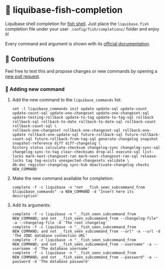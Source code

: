 # :tropical_fish: liquibase-fish-completion

Liquibase shell completion for [fish shell](https://fishshell.com). Just place the `liquibase.fish` completion file under your user `.config/fish/completions/` folder and enjoy it!

Every command and argument is shown with its [official documentation](https://docs.liquibase.com/commands/home.html).


## :construction_worker: Contributions

Feel free to test this and propose changes or new commands by opening a [new pull request](https://github.com/jandroav/liquibase-fish-completion/pulls).

### :construction_worker: Adding new command

1. Add the new command to the `liquibase_commands` list:

    ```
    set -l liquibase_commands init update update-sql update-count update-count-sql update-one-changeset update-one-changeset-sql update-testing-rollback update-to-tag update-to-tag-sql rollback rollback-sql rollback-to-date rollback-to-date-sql rollback-count rollback-count-sql \
    rollback-one-changeset rollback-one-changeset-sql rollback-one-update rollback-one-update-sql future-rollback-sql future-rollback-count-sql future-rollback-from-tag-sql generate-changelog snapshot snapshot-reference diff diff-changelog \
    history status calculate-checksum changelog-sync changelog-sync-sql changelog-sync-to-tag clear-checksums drop-all execute-sql list-locks mark-next-changeset-ran mark-next-changeset-ran-sql release-locks tag tag-exists unexpected-changesets validate \
    db-doc register-changelog sync-hub deactivate-changelog checks NEW_COMMAND
    ```

2. Make the new command available for completion:

    ```
    complete -f -c liquibase -n "not __fish_seen_subcommand_from $liquibase_commands" -a NEW_COMMAND -d 'Insert here its description'
    ```

3. Add its arguments:

    ```
    complete -f -c liquibase -n "__fish_seen_subcommand_from NEW_COMMAND; and not __fish_seen_subcommand_from --changelog-file" -a --changelog-file -d 'The root changelog'
    complete -f -c liquibase -n "__fish_seen_subcommand_from NEW_COMMAND; and not __fish_seen_subcommand_from --url" -a --url -d 'The JDBC database connection URL'
    complete -f -c liquibase -n "__fish_seen_subcommand_from NEW_COMMAND; and not __fish_seen_subcommand_from --username" -a --username -d 'The database username'
    complete -f -c liquibase -n "__fish_seen_subcommand_from NEW_COMMAND; and not __fish_seen_subcommand_from --password" -a --password -d 'The database password'
    ```